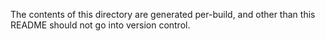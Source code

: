 The contents of this directory are generated per-build, and other than this README should not go into version control.
